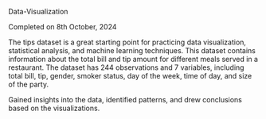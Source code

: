Data-Visualization

Completed on 8th October, 2024

The tips dataset is a great starting point for practicing data visualization, statistical analysis, and machine learning techniques. This dataset contains information about the total bill and tip amount for different meals served in a restaurant. The dataset has 244 observations and 7 variables, including total bill, tip, gender, smoker status, day of the week, time of day, and size of the party.

Gained insights into the data, identified patterns, and drew conclusions based on the visualizations.
